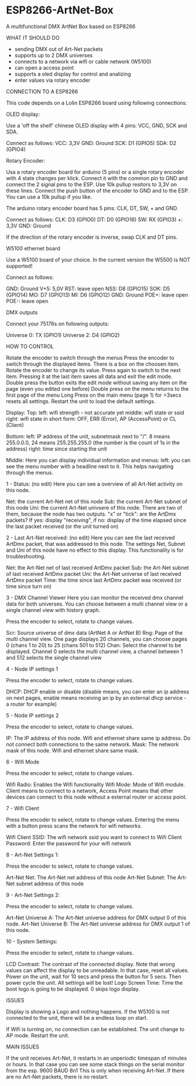 # ESP8266-ArtNet-Box
A multifunctional DMX ArtNet Box based on ESP8266

WHAT IT SHOULD DO

- sending DMX out of Art-Net packets
- supports up to 2 DMX universes
- connects to a network via wifi or cable network (W5100)
- can open a access point
- supports a oled display for control and analizing
- enter values via rotary encoder

CONNECTION TO A ESP8266

This code depends on a Lolin ESP8266 board using following connections:

OLED display:

Use a 'off the shelf' chinese OLED display with 4 pins: VCC, GND, SCK and SDA.

Connect as follows:
VCC:	3,3V
GND:	Ground
SCK:	D1 (GPIO5)
SDA:	D2 (GPIO4)

Rotary Encoder:

Usa a rotary encoder board for arduino (5 pins) or a single rotary encoder with 4 state changes per klick.
Connect it with the common pin to GND and connect the 2 signal pins to the ESP. Use 10k pullup resitors to 3,3V on these lines.
Connect the push button of the encoder to GND and to the ESP. You can use a 10k pullup if you like.

The arduino rotary encoder board has 5 pins: CLK, DT, SW, + and GND.

Connect as follows:
CLK:	D3 (GPIO0)
DT:		D0 (GPIO16)
SW:		RX (GPIO3)
+:		3,3V
GND:	Ground

If the direction of the rotary encoder is inverse, swap CLK and DT pins.

W5100 ethernet board

Use a W5100 board of your choice. In the current version the W5500 is NOT supported!

Connect as follows:

GND:	Ground
V+5:	5,0V
RST:	leave open
NSS:	D8 (GPIO15)
SOK:	D5 (GPIO14)
MO:		D7 (GPIO13)
MI:		D6 (GPIO12)
GND:	Ground 
POE+:	leave open
POE-:	leave open

DMX outputs

Connect your 75176s on following outputs:

Universe 0:		TX (GPIO1)
Universe 2:		D4 (GPIO2)


HOW TO CONTROL

Rotate the encoder to switch through the menus
Press the encoder to switch through the displayed items. There is a box on the choosen item. Rotate the encoder to change its value.
Press again to switch to the next item. Pressing it at the last item saves all data and exit the edit mode.
Double press the button exits the edit mode without saving any item on the page (even you edited one before)
Double press on the menu returns to the first page of the menu
Long Press on the main menu (page 1) for >3secs resets all settings. Restart the unit to load the default settings.

Display:
Top:
left:	wifi strength - not accurate yet
middle:	wifi state or ssid 
right:	wifi state in short form: OFF, ERR (Error), AP (AccessPoint) or CL (Client)

Bottom:
left:	IP address of the unit, subnetmask next to "/". 8 means 255.0.0.0, 24 means 255.255.255.0 (the number is the count of 1s in the address)
right:	time since starting the unit

Middle:
Here you can display individual information and menus:
left: you can see the menu number with a headline next to it. This helps navigating through the menus.

1 - Status: (no edit)
Here you can see a overview of all Art-Net activity on this node.

Net:			the current Art-Net net of this node
Sub:			the current Art-Net subnet of this node
Uni:			the current Art-Net univsere of this node. There are two of them, because the node has two outputs.
"x" or "tick":	are the ArtDmx packets? If yes: display "receiving", if no: display of the time elapsed since the last packet received (or the unit turned on)

2 - Last Art-Net received: (no edit)
Here you can see the last received ArtDmx packet, that was addressed to this node. The settings Net, Subnet and Uni of this node have no effect to this display. This functionality is for troubleshooting.

Net:			the Art-Net net of last received ArtDmx packet
Sub:			the Art-Net subnet of last received ArtDmx packet
Uni:			the Art-Net universe of last received ArtDmx packet
Time:			the time since last ArtDmx packet was received (or time since turn on)

3 - DMX Channel Viewer
Here you can monitor the received dmx channel data for both universes. You can choose between a multi channel view or a single channel view with history graph.

Press the encoder to select, rotate to change values.

Scr:			Source universe of dmx data (ArtNet A or ArtNet B)
Rng:			Page of the multi channel view. One page displays 20 channels, you can choose pages 0 (chans 1 to 20) to 25 (chans 501 to 512)
Chan:			Select the channel to be displayed. Channel 0 selects the multi channel view, a channel between 1 and 512 selects the single channel view

4 - Node IP settings 1

Press the encoder to select, rotate to change values.

DHCP:			DHCP enable or disable (disable means, you can enter an ip address on next pages, enable means receiving an ip by an external dhcp service - a router for example)

5 - Node IP settings 2

Press the encoder to select, rotate to change values.

IP:				The IP address of this node. Wifi and ethernet share same ip address. Do not connect both connections to the same network.
Mask:			The network mask of this node. Wifi and ethernet share same mask.

6 - Wifi Mode

Press the encoder to select, rotate to change values.

Wifi Radio:		Enables the Wifi functionality
Wifi Mode:		Mode of Wifi module. Client means to connect to a network, Access Point means that other devices can connect to this node without a external router or access point.

7 - Wifi Client

Press the encoder to select, rotate to change values. Entering the menu with a button press scans the network for wifi networks. 

Wifi Client SSID:		The wifi network ssid you want to connect to
Wifi Client Password:	Enter the password for your wifi network

8 - Art-Net Settings 1:

Press the encoder to select, rotate to change values.

Art-Net Net:	The Art-Net net address of this node
Art-Net Subnet:	The Art-Net subnet address of this node

9 - Art-Net Settings 2:

Press the encoder to select, rotate to change values.

Art-Net Universe A:		The Art-Net universe address for DMX output 0 of this node.
Art-Net Universe B:		The Art-Net universe address for DMX output 1 of this node.

10 - System Settings:

Press the encoder to select, rotate to change values.

LCD Contrast:	The contrast of the connected display. Note that wrong values can affect the display to be unreadable. In that case, reset all values. Power on the unit, wait for 10 secs and press the button for 5 secs. Then power cycle the unit. All settings will be lost!
Logo Screen Time: Time the boot logo is going to be displayed. 0 skips logo display. 


ISSUES

Display is showing a Logo and nothing happens.
If the W5100 is not connected to the unit, there will be a endless loop on start. 

If Wifi is turning on, no connection can be established. The unit change to AP mode.
Restart the unit. 

MAIN ISSUES

If the unit receives Art-Net, it restarts in an unperiodic timespan of minutes or hours. In that case you can see some stack things on the serial monitor from the esp. 9600 BAUD 8n1
This is only when receiving Art-Net. If there are no Art-Net packets, there is no restart. 
<try that if it is difference between wifi and ethernet>

